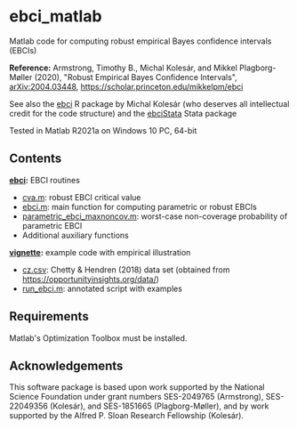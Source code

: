 # ebci_matlab

Matlab code for computing robust empirical Bayes confidence intervals (EBCIs)

**Reference:**
Armstrong, Timothy B., Michal Kolesár, and Mikkel Plagborg-Møller (2020), "Robust Empirical Bayes Confidence Intervals", [arXiv:2004.03448](https://arxiv.org/abs/2004.03448), https://scholar.princeton.edu/mikkelpm/ebci

See also the [ebci](https://github.com/kolesarm/ebci) R package by Michal Kolesár (who deserves all intellectual credit for the code structure) and the [ebciStata](https://github.com/kolesarm/ebciStata) Stata package

Tested in Matlab R2021a on Windows 10 PC, 64-bit

## Contents

**[ebci](ebci):** EBCI routines
- [cva.m](ebci/cva.m): robust EBCI critical value
- [ebci.m](ebci/ebci.m): main function for computing parametric or robust EBCIs
- [parametric_ebci_maxnoncov.m](ebci/parametric_ebci_maxnoncov.m): worst-case non-coverage probability of parametric EBCI
- Additional auxiliary functions

**[vignette](ebci):** example code with empirical illustration
- [cz.csv](vignette/cz.csv): Chetty & Hendren (2018) data set (obtained from https://opportunityinsights.org/data/)
- [run_ebci.m](vignette/run_ebci.m): annotated script with examples

## Requirements

Matlab's Optimization Toolbox must be installed.

## Acknowledgements

This software package is based upon work supported by the National Science Foundation under grant numbers SES-2049765 (Armstrong), SES-22049356 (Kolesár), and SES-1851665 (Plagborg-Møller), and by work supported by the Alfred P. Sloan Research Fellowship (Kolesár).
